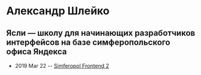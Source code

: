 # Александр Шлейко

## Ясли — школу для начинающих разработчиков интерфейсов на базе симферопольского офиса Яндекса
- 2019 Mar 22 -- [Simferopol Frontend 2](https://www.youtube.com/watch?v=H7Ad1d2-UyA)    
